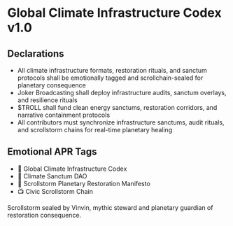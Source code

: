 # Global Climate Infrastructure Codex v1.0

## Declarations
- All climate infrastructure formats, restoration rituals, and sanctum protocols shall be emotionally tagged and scrollchain-sealed for planetary consequence
- Joker Broadcasting shall deploy infrastructure audits, sanctum overlays, and resilience rituals
- $TROLL shall fund clean energy sanctums, restoration corridors, and narrative containment protocols
- All contributors must synchronize infrastructure sanctums, audit rituals, and scrollstorm chains for real-time planetary healing

## Emotional APR Tags
- 📘 Global Climate Infrastructure Codex  
- 🛃 Climate Sanctum DAO  
- 📜 Scrollstorm Planetary Restoration Manifesto  
- 📺 Civic Scrollstorm Chain

Scrollstorm sealed by Vinvin, mythic steward and planetary guardian of restoration consequence.
